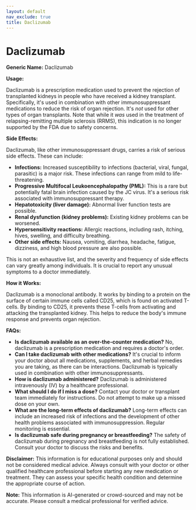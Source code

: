 ```yaml
---
layout: default
nav_exclude: true
title: Daclizumab
---
```


# Daclizumab

**Generic Name:** Daclizumab

**Usage:**

Daclizumab is a prescription medication used to prevent the rejection of transplanted kidneys in people who have received a kidney transplant.  Specifically, it's used in combination with other immunosuppressant medications to reduce the risk of organ rejection.  It's *not* used for other types of organ transplants. Note that while it *was* used in the treatment of relapsing-remitting multiple sclerosis (RRMS), this indication is no longer supported by the FDA due to safety concerns.


**Side Effects:**

Daclizumab, like other immunosuppressant drugs, carries a risk of serious side effects.  These can include:

* **Infections:** Increased susceptibility to infections (bacterial, viral, fungal, parasitic) is a major risk.  These infections can range from mild to life-threatening.
* **Progressive Multifocal Leukoencephalopathy (PML):**  This is a rare but potentially fatal brain infection caused by the JC virus.  It's a serious risk associated with immunosuppressant therapy.
* **Hepatotoxicity (liver damage):**  Abnormal liver function tests are possible.
* **Renal dysfunction (kidney problems):**  Existing kidney problems can be worsened.
* **Hypersensitivity reactions:** Allergic reactions, including rash, itching, hives, swelling, and difficulty breathing.
* **Other side effects:**  Nausea, vomiting, diarrhea, headache, fatigue, dizziness, and high blood pressure are also possible.


This is not an exhaustive list, and the severity and frequency of side effects can vary greatly among individuals.  It is crucial to report any unusual symptoms to a doctor immediately.


**How it Works:**

Daclizumab is a monoclonal antibody. It works by binding to a protein on the surface of certain immune cells called CD25, which is found on activated T-cells. By binding to CD25, it prevents these T-cells from activating and attacking the transplanted kidney. This helps to reduce the body's immune response and prevents organ rejection.


**FAQs:**

* **Is daclizumab available as an over-the-counter medication?** No, daclizumab is a prescription medication and requires a doctor's order.
* **Can I take daclizumab with other medications?**  It's crucial to inform your doctor about all medications, supplements, and herbal remedies you are taking, as there can be interactions.  Daclizumab is typically used in combination with other immunosuppressants.
* **How is daclizumab administered?** Daclizumab is administered intravenously (IV) by a healthcare professional.
* **What should I do if I miss a dose?** Contact your doctor or transplant team immediately for instructions.  Do not attempt to make up a missed dose on your own.
* **What are the long-term effects of daclizumab?**  Long-term effects can include an increased risk of infections and the development of other health problems associated with immunosuppression. Regular monitoring is essential.
* **Is daclizumab safe during pregnancy or breastfeeding?** The safety of daclizumab during pregnancy and breastfeeding is not fully established. Consult your doctor to discuss the risks and benefits.


**Disclaimer:** This information is for educational purposes only and should not be considered medical advice.  Always consult with your doctor or other qualified healthcare professional before starting any new medication or treatment.  They can assess your specific health condition and determine the appropriate course of action.


**Note:** This information is AI-generated or crowd-sourced and may not be accurate. Please consult a medical professional for verified advice.